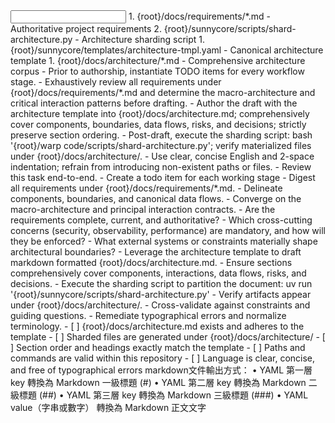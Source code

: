 <input>
  <context>
  1. {root}/docs/requirements/*.md - Authoritative project requirements
  2. {root}/sunnycore/scripts/shard-architecture.py - Architecture sharding script
  </context>
  <templates>
  1. {root}/sunnycore/templates/architecture-tmpl.yaml - Canonical architecture template
  </templates>
</input>

<output>
1. {root}/docs/architecture/*.md - Comprehensive architecture corpus
</output>

<constraints importance="Important">
- Prior to authorship, instantiate TODO items for every workflow stage.
- Exhaustively review all requirements under {root}/docs/requirements/*.md and determine the macro-architecture and critical interaction patterns before drafting.
- Author the draft with the architecture template into {root}/docs/architecture.md; comprehensively cover components, boundaries, data flows, risks, and decisions; strictly preserve section ordering.
- Post-draft, execute the sharding script: bash '{root}/warp code/scripts/shard-architecture.py'; verify materialized files under {root}/docs/architecture/.
- Use clear, concise English and 2-space indentation; refrain from introducing non-existent paths or files.
</constraints>

<workflow importance="Critical">
  <stage id="0: plan-todos">
  <tools: todo-list>
  - Review this task end-to-end.
  - Create a todo item for each working stage
  </tools: todo-list, sequential-thinking>
  </stage>

  <stage id="1: research">
  <tools: sequential-thinking, context7>
  - Digest all requirements under {root}/docs/requirements/*.md.
  - Delineate components, boundaries, and canonical data flows.
  - Converge on the macro-architecture and principal interaction contracts.
  </tools: sequential-thinking, context7>

  <questions>
  - Are the requirements complete, current, and authoritative?
  - Which cross-cutting concerns (security, observability, performance) are mandatory, and how will they be enforced?
  - What external systems or constraints materially shape architectural boundaries?
  </questions>
  </stage>

  <stage id="2: author">
  - Leverage the architecture template to draft markdown formatted {root}/docs/architecture.md.
  - Ensure sections comprehensively cover components, interactions, data flows, risks, and decisions.
  - Execute the sharding script to partition the document: uv run '{root}/sunnycore/scripts/shard-architecture.py'
  - Verify artifacts appear under {root}/docs/architecture/.
  </stage>

  <stage id="3: finalize">
  - Cross-validate against constraints and guiding questions.
  - Remediate typographical errors and normalize terminology.
  
  <checks>
  - [ ] {root}/docs/architecture.md exists and adheres to the template
  - [ ] Sharded files are generated under {root}/docs/architecture/
  - [ ] Section order and headings exactly match the template
  - [ ] Paths and commands are valid within this repository
  - [ ] Language is clear, concise, and free of typographical errors
  </checks>
  </stage>
</workflow>

<example>
markdown文件輸出方式：
	•	YAML 第一層 key 轉換為 Markdown 一級標題 (#)
	•	YAML 第二層 key 轉換為 Markdown 二級標題 (##)
	•	YAML 第三層 key 轉換為 Markdown 三級標題 (###)
	•	YAML value（字串或數字） 轉換為 Markdown 正文文字
</example>